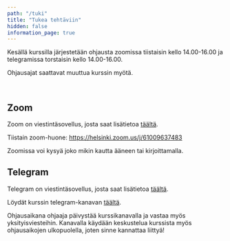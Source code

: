 ```yaml
---
path: "/tuki"
title: "Tukea tehtäviin"
hidden: false
information_page: true
---
```


Kesällä kurssilla järjestetään ohjausta zoomissa tiistaisin kello 14.00-16.00 ja telegramissa torstaisin kello 14.00-16.00.

<notice>Ohjausajat saattavat muuttua kurssin myötä.</notice>

</br>

## Zoom

Zoom on viestintäsovellus, josta saat lisätietoa [täältä](https://helpdesk.it.helsinki.fi/ohjeet/yhteydenpito-ja-julkaiseminen/videokokoukset/zoom).

Tiistain zoom-huone: https://helsinki.zoom.us/j/61009637483

Zoomissa voi kysyä joko mikin kautta ääneen tai kirjoittamalla.

## Telegram

Telegram on viestintäsovellus, josta saat lisätietoa [täältä](https://telegram.org/).

Löydät kurssin telegram-kanavan [täältä](https://t.me/python_hy).

Ohjausaikana ohjaaja päivystää kurssikanavalla ja vastaa myös yksityisviesteihin. Kanavalla käydään keskustelua kurssista myös ohjausaikojen ulkopuolella, joten sinne kannattaa liittyä!
